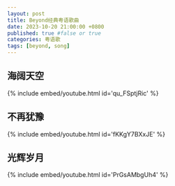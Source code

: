 ```yaml
---
layout: post
title: Beyond经典粤语歌曲
date: 2023-10-20 21:00:00 +0800
published: true #false or true
categories: 粤语歌
tags: [beyond, song]
---
```


## 海阔天空
{% include embed/youtube.html id='qu_FSptjRic' %}


## 不再犹豫
{% include embed/youtube.html id='fKKgY7BXxJE' %}


## 光辉岁月
{% include embed/youtube.html id='PrGsAMbgUh4' %}


<!-- ## 光辉岁月
{% include embed/youtube.html id='PrGsAMbgUh4' %} -->
